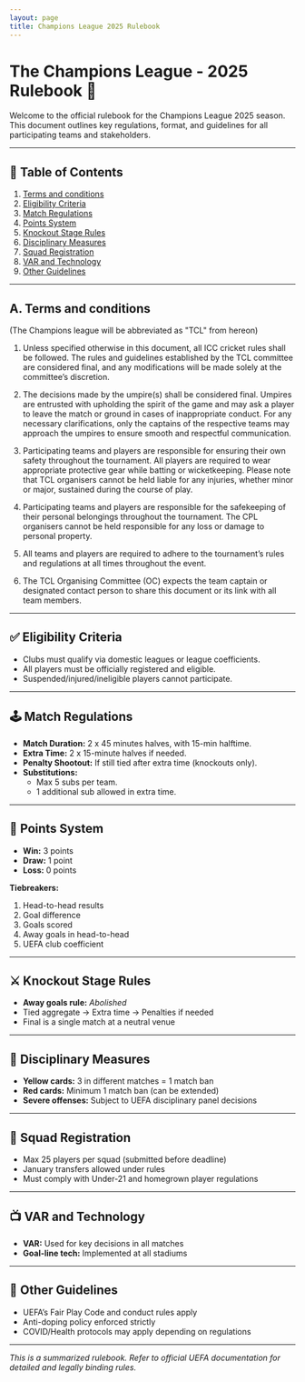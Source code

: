 ```yaml
---
layout: page
title: Champions League 2025 Rulebook
---
```


# The Champions League - 2025 Rulebook 🏏

Welcome to the official rulebook for the Champions League 2025 season. This document outlines key regulations, format, and guidelines for all participating teams and stakeholders.

---

## 📘 Table of Contents

1. [Terms and conditions](#a-terms-and-conditions)
2. [Eligibility Criteria](#eligibility-criteria)
3. [Match Regulations](#match-regulations)
4. [Points System](#points-system)
5. [Knockout Stage Rules](#knockout-stage-rules)
6. [Disciplinary Measures](#disciplinary-measures)
7. [Squad Registration](#squad-registration)
8. [VAR and Technology](#var-and-technology)
9. [Other Guidelines](#other-guidelines)

---

## A. Terms and conditions
(The Champions league will be abbreviated as "TCL" from hereon)

1. Unless specified otherwise in this document, all ICC cricket rules shall be followed. The rules and guidelines established by the TCL committee are considered final, and any modifications will be made solely at the committee’s discretion.

2. The decisions made by the umpire(s) shall be considered final. Umpires are entrusted with upholding the spirit of the game and may ask a player to leave the match or ground in cases of inappropriate conduct. For any necessary clarifications, only the captains of the respective teams may approach the umpires to ensure smooth and respectful communication.

3. Participating teams and players are responsible for ensuring their own safety throughout the tournament. All players are required to wear appropriate protective gear while batting or wicketkeeping. Please note that TCL organisers cannot be held liable for any injuries, whether minor or major, sustained during the course of play.

4. Participating teams and players are responsible for the safekeeping of their personal belongings throughout the tournament. The CPL organisers cannot be held responsible for any loss or damage to personal property.

5. All teams and players are required to adhere to the tournament’s rules and regulations at all times throughout the event.

6. The TCL Organising Committee (OC) expects the team captain or designated contact person to share this document or its link with all team members.

---

## ✅ Eligibility Criteria

- Clubs must qualify via domestic leagues or league coefficients.  
- All players must be officially registered and eligible.  
- Suspended/injured/ineligible players cannot participate.

---

## 🕹️ Match Regulations

- **Match Duration:** 2 x 45 minutes halves, with 15-min halftime.  
- **Extra Time:** 2 x 15-minute halves if needed.  
- **Penalty Shootout:** If still tied after extra time (knockouts only).  
- **Substitutions:**  
  - Max 5 subs per team.  
  - 1 additional sub allowed in extra time.

---

## 🧮 Points System

- **Win:** 3 points  
- **Draw:** 1 point  
- **Loss:** 0 points

**Tiebreakers:**
1. Head-to-head results  
2. Goal difference  
3. Goals scored  
4. Away goals in head-to-head  
5. UEFA club coefficient

---

## ⚔️ Knockout Stage Rules

- **Away goals rule:** *Abolished*  
- Tied aggregate → Extra time → Penalties if needed  
- Final is a single match at a neutral venue

---

## 🚫 Disciplinary Measures

- **Yellow cards:** 3 in different matches = 1 match ban  
- **Red cards:** Minimum 1 match ban (can be extended)  
- **Severe offenses:** Subject to UEFA disciplinary panel decisions

---

## 🧾 Squad Registration

- Max 25 players per squad (submitted before deadline)  
- January transfers allowed under rules  
- Must comply with Under-21 and homegrown player regulations

---

## 📺 VAR and Technology

- **VAR:** Used for key decisions in all matches  
- **Goal-line tech:** Implemented at all stadiums

---

## 📌 Other Guidelines

- UEFA’s Fair Play Code and conduct rules apply  
- Anti-doping policy enforced strictly  
- COVID/Health protocols may apply depending on regulations

---

_This is a summarized rulebook. Refer to official UEFA documentation for detailed and legally binding rules._

